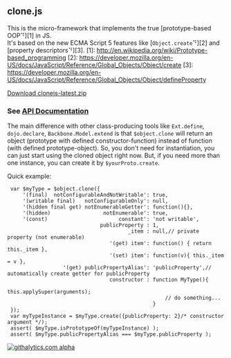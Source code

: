 ## clone.js

This is the micro-framework that implements the true [prototype-based OOP⠙][1] in JS.  
It's based on the new ECMA Script 5 features like [`Object.create`⠙][2] and [property descriptors⠙][3].
  [1]: http://en.wikipedia.org/wiki/Prototype-based_programming
  [2]: https://developer.mozilla.org/en-US/docs/JavaScript/Reference/Global_Objects/Object/create
  [3]: https://developer.mozilla.org/en-US/docs/JavaScript/Reference/Global_Objects/Object/defineProperty

[Download clonejs-latest.zip](http://github.com/quadroid/clonejs/archive/master.zip)

### See [API Documentation](http://quadroid.github.com/clonejs/symbols/%24object.html)

The main difference with other class-producing tools like `Ext.define`, `dojo.declare`, `Backbone.Model.extend`
is that `$object.clone` will return an object (prototype with defined constructor-function) instead of function (with defined prototype-object). So, you don't need for instantiation, you can just start using the cloned object right now. But, if you need more than one instance, you can create it by `$yourProto.create`.

Quick example:

     var $myType = $object.clone({
         '(final)  notConfigurableAndNotWritable': true,
         '(writable final)   notConfigurableOnly': null,
         '(hidden final get) notEnumerableGetter': function(){},
         '(hidden)                 notEnumerable': true,
         '(const)                       constant': 'not writable',
                                  publicProperty : 1,
                                           _item : null,// private property (not enumerable)
                                     '(get) item': function() { return this._item },
                                     '(set) item': function(v){ this._item = v },
                      '(get) publicPropertyAlias': 'publicProperty',// automatically create getter for publicProperty
                                     constructor : function MyType(){
                                                       this.applySuper(arguments);
                                                       // do something...
                                                   }
     });
     var myTypeInstance = $myType.create({publicProperty: 2}/* constructor argument */);
     assert( $myType.isPrototypeOf(myTypeInstance) );
     assert( $myType.publicPropertyAlias === $myType.publicProperty );


[![githalytics.com alpha](https://cruel-carlota.pagodabox.com/3110be9614da5cb337ebd483c187010f "githalytics.com")](http://githalytics.com/quadroid/clonejs)